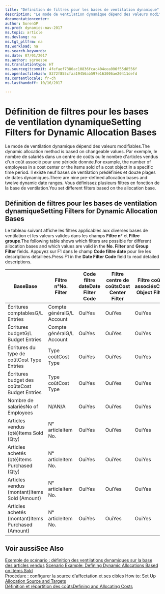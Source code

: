 ```yaml
---
title: "Définition de filtres pour les bases de ventilation dynamique"
description: "Le mode de ventilation dynamique dépend des valeurs modifiables. Par exemple, le nombre de salariés dans un centre de coûts ou le nombre d'articles vendus d'un coût associé pour une période donnée. Il existe neuf bases de ventilation prédéfinies et douze plages de dates dynamiques. Vous définissez plusieurs filtres en fonction de la base de ventilation."
documentationcenter: 
author: SorenGP
ms.prod: dynamics-nav-2017
ms.topic: article
ms.devlang: na
ms.tgt_pltfrm: na
ms.workload: na
ms.search.keywords: 
ms.date: 07/01/2017
ms.author: sgroespe
ms.translationtype: HT
ms.sourcegitcommit: 4fefaef7380ac10836fcac404eea006f55d8556f
ms.openlocfilehash: 8372f855cfaa19456ab597e163006ae20411defd
ms.contentlocale: fr-ch
ms.lasthandoff: 10/16/2017

---
```

# <a name="setting-filters-for-dynamic-allocation-bases"></a><span data-ttu-id="ccdf8-106">Définition de filtres pour les bases de ventilation dynamique</span><span class="sxs-lookup"><span data-stu-id="ccdf8-106">Setting Filters for Dynamic Allocation Bases</span></span>
<span data-ttu-id="ccdf8-107">Le mode de ventilation dynamique dépend des valeurs modifiables.</span><span class="sxs-lookup"><span data-stu-id="ccdf8-107">The dynamic allocation method is based on changeable values.</span></span> <span data-ttu-id="ccdf8-108">Par exemple, le nombre de salariés dans un centre de coûts ou le nombre d'articles vendus d'un coût associé pour une période donnée.</span><span class="sxs-lookup"><span data-stu-id="ccdf8-108">For example, the number of employees in a cost center or the items sold of a cost object in a specific time period.</span></span> <span data-ttu-id="ccdf8-109">Il existe neuf bases de ventilation prédéfinies et douze plages de dates dynamiques.</span><span class="sxs-lookup"><span data-stu-id="ccdf8-109">There are nine pre-defined allocation bases and twelve dynamic date ranges.</span></span> <span data-ttu-id="ccdf8-110">Vous définissez plusieurs filtres en fonction de la base de ventilation.</span><span class="sxs-lookup"><span data-stu-id="ccdf8-110">You set different filters based on the allocation base.</span></span>  

## <a name="setting-filters-for-dynamic-allocation-bases"></a><span data-ttu-id="ccdf8-111">Définition de filtres pour les bases de ventilation dynamique</span><span class="sxs-lookup"><span data-stu-id="ccdf8-111">Setting Filters for Dynamic Allocation Bases</span></span>  
 <span data-ttu-id="ccdf8-112">Le tableau suivant affiche les filtres applicables aux diverses bases de ventilation et les valeurs valides dans les champs **Filtre n°** et **Filtre groupe**.</span><span class="sxs-lookup"><span data-stu-id="ccdf8-112">The following table shows which filters are possible for different allocation bases and which values are valid in the **No. Filter** and **Group Filter** fields.</span></span> <span data-ttu-id="ccdf8-113">Appuyez sur F1 dans le champ **Code filtre date** pour lire les descriptions détaillées.</span><span class="sxs-lookup"><span data-stu-id="ccdf8-113">Press F1 in the **Date Filter Code** field to read detailed descriptions.</span></span>  

|<span data-ttu-id="ccdf8-114">**Base**</span><span class="sxs-lookup"><span data-stu-id="ccdf8-114">**Base**</span></span>|<span data-ttu-id="ccdf8-115">**Filtre n°**</span><span class="sxs-lookup"><span data-stu-id="ccdf8-115">**No. Filter**</span></span>|<span data-ttu-id="ccdf8-116">**Code filtre date**</span><span class="sxs-lookup"><span data-stu-id="ccdf8-116">**Date Filter Code**</span></span>|<span data-ttu-id="ccdf8-117">**Filtre centre de coûts**</span><span class="sxs-lookup"><span data-stu-id="ccdf8-117">**Cost Center Filter**</span></span>|<span data-ttu-id="ccdf8-118">**Filtre coûts associés**</span><span class="sxs-lookup"><span data-stu-id="ccdf8-118">**Cost Object Filter**</span></span>|<span data-ttu-id="ccdf8-119">**Filtre groupe**</span><span class="sxs-lookup"><span data-stu-id="ccdf8-119">**Group Filter**</span></span>|  
|--------------|----------------------------------------|----------------------------------------------|------------------------------------------------|------------------------------------------------|------------------------------------------|  
|<span data-ttu-id="ccdf8-120">Écritures comptables</span><span class="sxs-lookup"><span data-stu-id="ccdf8-120">G/L Entries</span></span>|<span data-ttu-id="ccdf8-121">Compte général</span><span class="sxs-lookup"><span data-stu-id="ccdf8-121">G/L Account</span></span>|<span data-ttu-id="ccdf8-122">Oui</span><span class="sxs-lookup"><span data-stu-id="ccdf8-122">Yes</span></span>|<span data-ttu-id="ccdf8-123">Oui</span><span class="sxs-lookup"><span data-stu-id="ccdf8-123">Yes</span></span>|<span data-ttu-id="ccdf8-124">Oui</span><span class="sxs-lookup"><span data-stu-id="ccdf8-124">Yes</span></span>|<span data-ttu-id="ccdf8-125">N/A</span><span class="sxs-lookup"><span data-stu-id="ccdf8-125">N/A</span></span>|  
|<span data-ttu-id="ccdf8-126">Écritures budget</span><span class="sxs-lookup"><span data-stu-id="ccdf8-126">G/L Budget Entries</span></span>|<span data-ttu-id="ccdf8-127">Compte général</span><span class="sxs-lookup"><span data-stu-id="ccdf8-127">G/L Account</span></span>|<span data-ttu-id="ccdf8-128">Oui</span><span class="sxs-lookup"><span data-stu-id="ccdf8-128">Yes</span></span>|<span data-ttu-id="ccdf8-129">Oui</span><span class="sxs-lookup"><span data-stu-id="ccdf8-129">Yes</span></span>|<span data-ttu-id="ccdf8-130">Oui</span><span class="sxs-lookup"><span data-stu-id="ccdf8-130">Yes</span></span>|<span data-ttu-id="ccdf8-131">Nom budget comptable</span><span class="sxs-lookup"><span data-stu-id="ccdf8-131">G/L Budget Name</span></span>|  
|<span data-ttu-id="ccdf8-132">Écritures du type de coût</span><span class="sxs-lookup"><span data-stu-id="ccdf8-132">Cost Type Entries</span></span>|<span data-ttu-id="ccdf8-133">Type coût</span><span class="sxs-lookup"><span data-stu-id="ccdf8-133">Cost Type</span></span>|<span data-ttu-id="ccdf8-134">Oui</span><span class="sxs-lookup"><span data-stu-id="ccdf8-134">Yes</span></span>|<span data-ttu-id="ccdf8-135">Oui</span><span class="sxs-lookup"><span data-stu-id="ccdf8-135">Yes</span></span>|<span data-ttu-id="ccdf8-136">Oui</span><span class="sxs-lookup"><span data-stu-id="ccdf8-136">Yes</span></span>|<span data-ttu-id="ccdf8-137">N/A</span><span class="sxs-lookup"><span data-stu-id="ccdf8-137">N/A</span></span>|  
|<span data-ttu-id="ccdf8-138">Écritures budget des coûts</span><span class="sxs-lookup"><span data-stu-id="ccdf8-138">Cost Budget Entries</span></span>|<span data-ttu-id="ccdf8-139">Type coût</span><span class="sxs-lookup"><span data-stu-id="ccdf8-139">Cost Type</span></span>|<span data-ttu-id="ccdf8-140">Oui</span><span class="sxs-lookup"><span data-stu-id="ccdf8-140">Yes</span></span>|<span data-ttu-id="ccdf8-141">Oui</span><span class="sxs-lookup"><span data-stu-id="ccdf8-141">Yes</span></span>|<span data-ttu-id="ccdf8-142">Oui</span><span class="sxs-lookup"><span data-stu-id="ccdf8-142">Yes</span></span>|<span data-ttu-id="ccdf8-143">Nom du budget</span><span class="sxs-lookup"><span data-stu-id="ccdf8-143">Budget Name</span></span>|  
|<span data-ttu-id="ccdf8-144">Nombre de salariés</span><span class="sxs-lookup"><span data-stu-id="ccdf8-144">No of Employees</span></span>|<span data-ttu-id="ccdf8-145">N/A</span><span class="sxs-lookup"><span data-stu-id="ccdf8-145">N/A</span></span>|<span data-ttu-id="ccdf8-146">Oui</span><span class="sxs-lookup"><span data-stu-id="ccdf8-146">Yes</span></span>|<span data-ttu-id="ccdf8-147">Oui</span><span class="sxs-lookup"><span data-stu-id="ccdf8-147">Yes</span></span>|<span data-ttu-id="ccdf8-148">Oui</span><span class="sxs-lookup"><span data-stu-id="ccdf8-148">Yes</span></span>|<span data-ttu-id="ccdf8-149">N/A</span><span class="sxs-lookup"><span data-stu-id="ccdf8-149">N/A</span></span>|  
|<span data-ttu-id="ccdf8-150">Articles vendus (qté)</span><span class="sxs-lookup"><span data-stu-id="ccdf8-150">Items Sold (Qty)</span></span>|<span data-ttu-id="ccdf8-151">N° article</span><span class="sxs-lookup"><span data-stu-id="ccdf8-151">Item No.</span></span>|<span data-ttu-id="ccdf8-152">Oui</span><span class="sxs-lookup"><span data-stu-id="ccdf8-152">Yes</span></span>|<span data-ttu-id="ccdf8-153">Oui</span><span class="sxs-lookup"><span data-stu-id="ccdf8-153">Yes</span></span>|<span data-ttu-id="ccdf8-154">Oui</span><span class="sxs-lookup"><span data-stu-id="ccdf8-154">Yes</span></span>|<span data-ttu-id="ccdf8-155">Groupe compta. stock</span><span class="sxs-lookup"><span data-stu-id="ccdf8-155">Inventory Posting Group</span></span>|  
|<span data-ttu-id="ccdf8-156">Articles achetés (qté)</span><span class="sxs-lookup"><span data-stu-id="ccdf8-156">Items Purchased (Qty)</span></span>|<span data-ttu-id="ccdf8-157">N° article</span><span class="sxs-lookup"><span data-stu-id="ccdf8-157">Item No.</span></span>|<span data-ttu-id="ccdf8-158">Oui</span><span class="sxs-lookup"><span data-stu-id="ccdf8-158">Yes</span></span>|<span data-ttu-id="ccdf8-159">Oui</span><span class="sxs-lookup"><span data-stu-id="ccdf8-159">Yes</span></span>|<span data-ttu-id="ccdf8-160">Oui</span><span class="sxs-lookup"><span data-stu-id="ccdf8-160">Yes</span></span>|<span data-ttu-id="ccdf8-161">Groupe compta. stock</span><span class="sxs-lookup"><span data-stu-id="ccdf8-161">Inventory Posting Group</span></span>|  
|<span data-ttu-id="ccdf8-162">Articles vendus (montant)</span><span class="sxs-lookup"><span data-stu-id="ccdf8-162">Items Sold (Amount)</span></span>|<span data-ttu-id="ccdf8-163">N° article</span><span class="sxs-lookup"><span data-stu-id="ccdf8-163">Item No.</span></span>|<span data-ttu-id="ccdf8-164">Oui</span><span class="sxs-lookup"><span data-stu-id="ccdf8-164">Yes</span></span>|<span data-ttu-id="ccdf8-165">Oui</span><span class="sxs-lookup"><span data-stu-id="ccdf8-165">Yes</span></span>|<span data-ttu-id="ccdf8-166">Oui</span><span class="sxs-lookup"><span data-stu-id="ccdf8-166">Yes</span></span>|<span data-ttu-id="ccdf8-167">Groupe compta. stock</span><span class="sxs-lookup"><span data-stu-id="ccdf8-167">Inventory Posting Group</span></span>|  
|<span data-ttu-id="ccdf8-168">Articles achetés (montant)</span><span class="sxs-lookup"><span data-stu-id="ccdf8-168">Items Purchased (Amount)</span></span>|<span data-ttu-id="ccdf8-169">N° article</span><span class="sxs-lookup"><span data-stu-id="ccdf8-169">Item No.</span></span>|<span data-ttu-id="ccdf8-170">Oui</span><span class="sxs-lookup"><span data-stu-id="ccdf8-170">Yes</span></span>|<span data-ttu-id="ccdf8-171">Oui</span><span class="sxs-lookup"><span data-stu-id="ccdf8-171">Yes</span></span>|<span data-ttu-id="ccdf8-172">Oui</span><span class="sxs-lookup"><span data-stu-id="ccdf8-172">Yes</span></span>|<span data-ttu-id="ccdf8-173">Groupe compta. stock</span><span class="sxs-lookup"><span data-stu-id="ccdf8-173">Inventory Posting Group</span></span>|  

## <a name="see-also"></a><span data-ttu-id="ccdf8-174">Voir aussi</span><span class="sxs-lookup"><span data-stu-id="ccdf8-174">See Also</span></span>  
 <span data-ttu-id="ccdf8-175">[Exemple de scénario : définition des ventilations dynamiques sur la base des articles vendus](finance-scenario-example-defining-dynamic-allocations-based-on-items-sold.md) </span><span class="sxs-lookup"><span data-stu-id="ccdf8-175">[Scenario Example: Defining Dynamic Allocations Based on Items Sold](finance-scenario-example-defining-dynamic-allocations-based-on-items-sold.md) </span></span>  
 <span data-ttu-id="ccdf8-176">[Procédure : configurer la source d'affectation et ses cibles](finance-how-to-set-up-allocation-source-and-targets.md) </span><span class="sxs-lookup"><span data-stu-id="ccdf8-176">[How to: Set Up Allocation Source and Targets](finance-how-to-set-up-allocation-source-and-targets.md) </span></span>  
 [<span data-ttu-id="ccdf8-177">Définition et répartition des coûts</span><span class="sxs-lookup"><span data-stu-id="ccdf8-177">Defining and Allocating Costs</span></span>](finance-define-and-allocate-costs.md)

